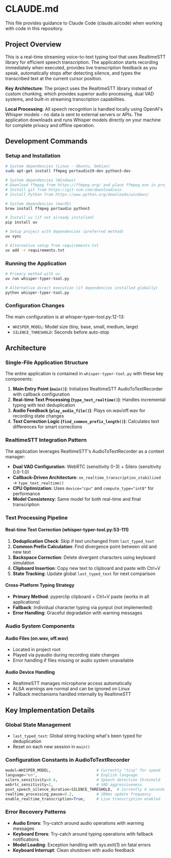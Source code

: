 # CLAUDE.md

This file provides guidance to Claude Code (claude.ai/code) when working with code in this repository.

## Project Overview

This is a real-time streaming voice-to-text typing tool that uses RealtimeSTT library for efficient speech transcription. The application starts recording immediately when executed, provides live transcription feedback as you speak, automatically stops after detecting silence, and types the transcribed text at the current cursor position.

**Key Architecture**: The project uses the RealtimeSTT library instead of custom chunking, which provides superior audio processing, dual VAD systems, and built-in streaming transcription capabilities.

**Local Processing**: All speech recognition is handled locally using OpenAI's Whisper models - no data is sent to external servers or APIs. The application downloads and runs Whisper models directly on your machine for complete privacy and offline operation.

## Development Commands

### Setup and Installation
```bash
# System dependencies (Linux - Ubuntu, Debian)
sudo apt-get install ffmpeg portaudio19-dev python3-dev

# System dependencies (Windows)
# Download ffmpeg from https://ffmpeg.org/ and place ffmpeg.exe in project root
# Install git from https://git-scm.com/download/win
# Install Python from https://www.python.org/downloads/windows/

# System dependencies (macOS)
brew install ffmpeg portaudio python3

# Install uv (if not already installed)
pip install uv

# Setup project with dependencies (preferred method)
uv sync

# Alternative setup from requirements.txt
uv add -r requirements.txt
```

### Running the Application
```bash
# Primary method with uv
uv run whisper-typer-tool.py

# Alternative direct execution (if dependencies installed globally)
python whisper-typer-tool.py
```

### Configuration Changes
The main configuration is at whisper-typer-tool.py:12-13:
- `WHISPER_MODEL`: Model size (tiny, base, small, medium, large)  
- `SILENCE_THRESHOLD`: Seconds before auto-stop

## Architecture

### Single-File Application Structure

The entire application is contained in `whisper-typer-tool.py` with these key components:

1. **Main Entry Point (`main()`)**: Initializes RealtimeSTT AudioToTextRecorder with callback configuration
2. **Real-time Text Processing (`type_text_realtime()`)**: Handles incremental typing with text deduplication
3. **Audio Feedback (`play_audio_file()`)**: Plays on.wav/off.wav for recording state changes
4. **Text Correction Logic (`find_common_prefix_length()`)**: Calculates text differences for smart corrections

### RealtimeSTT Integration Pattern

The application leverages RealtimeSTT's AudioToTextRecorder as a context manager:

- **Dual VAD Configuration**: WebRTC (sensitivity 0-3) + Silero (sensitivity 0.0-1.0) 
- **Callback-Driven Architecture**: `on_realtime_transcription_stabilized` → `type_text_realtime()`
- **CPU Optimization**: Uses `device="cpu"` and `compute_type="int8"` for performance
- **Model Consistency**: Same model for both real-time and final transcription

### Text Processing Pipeline

#### Real-time Text Correction (whisper-typer-tool.py:53-111)
1. **Deduplication Check**: Skip if text unchanged from `last_typed_text`
2. **Common Prefix Calculation**: Find divergence point between old and new text
3. **Backspace Correction**: Delete divergent characters using keyboard simulation
4. **Clipboard Insertion**: Copy new text to clipboard and paste with Ctrl+V
5. **State Tracking**: Update global `last_typed_text` for next comparison

#### Cross-Platform Typing Strategy
- **Primary Method**: pyperclip clipboard + Ctrl+V paste (works in all applications)
- **Fallback**: Individual character typing via pynput (not implemented)
- **Error Handling**: Graceful degradation with warning messages

### Audio System Components

#### Audio Files (on.wav, off.wav)
- Located in project root
- Played via pyaudio during recording state changes
- Error handling if files missing or audio system unavailable

#### Audio Device Handling
- RealtimeSTT manages microphone access automatically
- ALSA warnings are normal and can be ignored on Linux
- Fallback mechanisms handled internally by RealtimeSTT

## Key Implementation Details

### Global State Management
- `last_typed_text`: Global string tracking what's been typed for deduplication
- Reset on each new session in `main()`

### Configuration Constants in AudioToTextRecorder
```python
model=WHISPER_MODEL,                    # Currently "tiny" for speed
language="en",                          # English language
silero_sensitivity=0.4,                 # Speech detection threshold
webrtc_sensitivity=2,                   # VAD aggressiveness  
post_speech_silence_duration=SILENCE_THRESHOLD,  # Currently 4 seconds
realtime_processing_pause=0.2,          # 200ms update frequency
enable_realtime_transcription=True,     # Live transcription enabled
```

### Error Recovery Patterns
- **Audio Errors**: Try-catch around audio operations with warning messages
- **Keyboard Errors**: Try-catch around typing operations with fallback notifications  
- **Model Loading**: Exception handling with sys.exit(1) on fatal errors
- **Keyboard Interrupt**: Clean shutdown with audio feedback